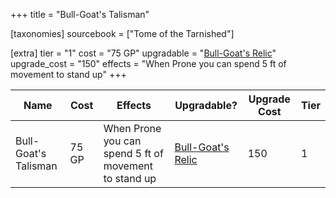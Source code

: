 +++
title = "Bull-Goat's Talisman"

[taxonomies]
sourcebook = ["Tome of the Tarnished"]

[extra]
tier = "1"
cost = "75 GP"
upgradable = "[Bull-Goat's Relic](@/items/talismans/Bull-Goat's-Relic.md)"
upgrade_cost = "150"
effects = "When Prone you can spend 5 ft of movement to stand up"
+++

| Name                          | Cost    | Effects                                                                                           | Upgradable? | Upgrade Cost | Tier |
| ----------------------------- | ------- | ----------------------------------------------------------------------------------------------- | ----------- | ------------ | ---- |
| Bull-Goat's Talisman | 75 GP | When Prone you can spend 5 ft of movement to stand up | [Bull-Goat's Relic](@/items/talismans/Bull-Goat's-Relic.md) | 150 | 1 |
